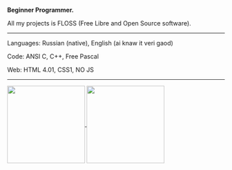 **Beginner Programmer.**

All my projects is FLOSS (Free Libre and Open Source software).

<hr></hr>

Languages: Russian (native), English (ai knaw it veri gaod)

Code: ANSI C, C++, Free Pascal

Web: HTML 4.01, CSS1, NO JS

<hr></hr>

<a href="https://github.com/anuraghazra/github-readme-stats">
  <img height=180 align="center" src="https://github-readme-stats.vercel.app/api?username=Andrey0980&theme=chartreuse-dark" />
</a>
<a href="https://github.com/anuraghazra/convoychat">
  <img height=180 align="center" src="https://github-readme-stats.vercel.app/api/top-langs?username=Andrey0980&layout=compact&card_width=200&theme=chartreuse-dark" />
</a>
